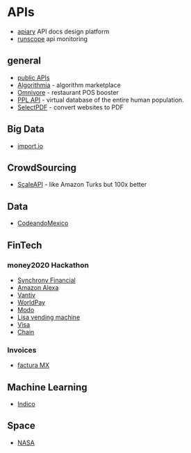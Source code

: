 # APIs


* [apiary](https://apiary.io/) API docs design platform
* [runscope](https://www.runscope.com/) api monitoring


## general

- [public APIs](https://github.com/abhishekbanthia/Public-APIs/blob/master/README.md)
- [Algorithmia](https://algorithmia.com/) - algorithm marketplace
- [Omnivore](http://omnivore.io/) - restaurant POS booster
- [PPL API](http://pplapi.com/) - virtual database of the entire human population.
- [SelectPDF](http://selectpdf.com/) - convert websites to PDF


## Big Data

- [import.io](https://www.import.io/partners/developers/)

## CrowdSourcing

- [ScaleAPI](https://www.scaleapi.com/) - like Amazon Turks but 100x better

## Data

- [CodeandoMexico](https://github.com/CodeandoMexico/odd17)

## FinTech

### money2020 Hackathon
- [Synchrony Financial](https://github.com/SYFHackathons/money2020/)
- [Amazon Alexa](https://developer.amazon.com/alexa)
- [Vantiv](https://developer.vantiv.com/)
- [WorldPay](https://www.worldpay.com/us/developers/apidocs/getstarted.html)
- [Modo](https://www.gomo.do/)
- [Lisa vending machine](https://www.golisa.com/)
- [Visa](https://developer.visa.com/)
- [Chain](https://chain.com/)

### Invoices

- [factura MX](https://factura.com/api)

## Machine Learning

- [Indico](https://indico.io/)

## Space

- [NASA](https://api.nasa.gov/)
